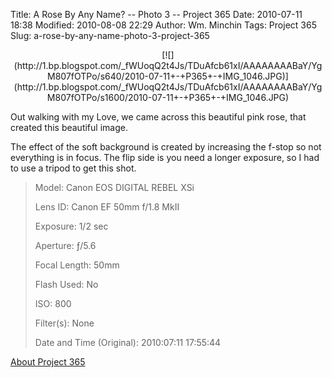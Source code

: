 Title: A Rose By Any Name? -- Photo 3 -- Project 365
Date: 2010-07-11 18:38
Modified: 2010-08-08 22:29
Author: Wm. Minchin
Tags: Project 365
Slug: a-rose-by-any-name-photo-3-project-365

<div class="separator" style="clear: both; text-align: center;">

<p>
[![](http://1.bp.blogspot.com/_fWUoqQ2t4Js/TDuAfcb61xI/AAAAAAAABaY/YgM807fOTPo/s640/2010-07-11+-+P365+-+IMG_1046.JPG)](http://1.bp.blogspot.com/_fWUoqQ2t4Js/TDuAfcb61xI/AAAAAAAABaY/YgM807fOTPo/s1600/2010-07-11+-+P365+-+IMG_1046.JPG)

</div>

Out walking with my Love, we came across this beautiful pink rose, that
created this beautiful image.

The effect of the soft background is created by increasing the f-stop so
not everything is in focus. The flip side is you need a longer exposure,
so I had to use a tripod to get this shot.

> 
> <span style="color: #666666;">Model: </span>Canon EOS DIGITAL REBEL
> XSi
>
> <span style="color: #666666;">Lens ID: </span>Canon EF 50mm f/1.8
> MkII
>
> <span style="color: #666666;">Exposure: </span>1/2 sec
>
> <span style="color: #666666;">Aperture: </span>ƒ/5.6
>
> <span style="color: #666666;">Focal Length: </span>50mm
>
> <span style="color: #666666;">Flash Used: </span>No
>
> <span style="color: #666666;">ISO: </span>800
>
> <span style="color: #666666;">Filter(s): </span>None
>
> <span style="color: #666666;">Date and Time
> (Original): </span>2010:07:11 17:55:44
>
> <p>

[About Project
365](http://blog.minchin.ca/2010/07/project-365-introduction.html)

